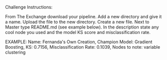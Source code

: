 Challenge Instructions:

From The Exchange download your pipeline.
Add a new directory and give it a name.
Upload the file to the new directory.
Create a new file.
Next to Master type README.md (see example below).
In the description state any cool node you used and the model KS score and misclassification rate.

EXAMPLE:
Name: Fernanda's Own Creation,
Champion Model: Gradient Boosting,
KS: 0.7156,
Misclassification Rate: 0.1039,
Nodes to note: variable clustering